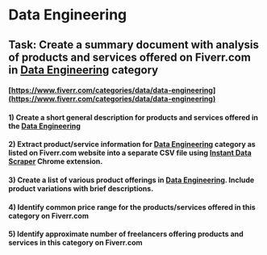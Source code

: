 # Data Engineering
## Task: Create a summary document with analysis of products and services offered on Fiverr.com in [Data Engineering](https://www.fiverr.com/categories/data/data-engineering) category
#### [https://www.fiverr.com/categories/data/data-engineering](https://www.fiverr.com/categories/data/data-engineering)
#### 1) Create a short general description for products and services offered in the [Data Engineering](https://www.fiverr.com/categories/data/data-engineering)
#### 2) Extract product/service information for [Data Engineering](https://www.fiverr.com/categories/data/data-engineering) category as listed on Fiverr.com website into a separate CSV file using [Instant Data Scraper](https://chrome.google.com/webstore/detail/instant-data-scraper/ofaokhiedipichpaobibbnahnkdoiiah) Chrome extension.
#### 3) Create a list of various product offerings in [Data Engineering](https://www.fiverr.com/categories/data/data-engineering). Include product variations with brief descriptions.
#### 4) Identify common price range for the products/services offered in this category on Fiverr.com
#### 5) Identify approximate number of freelancers offering products and services in this category on Fiverr.com
